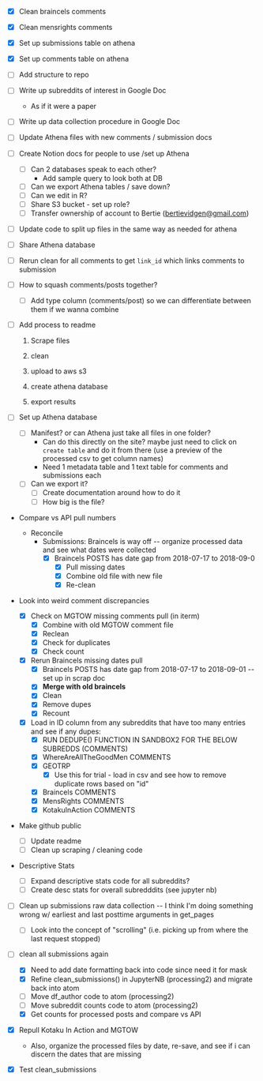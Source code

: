 * [x] Clean braincels comments

* [x] Clean mensrights comments

* [x] Set up submissions table on athena

* [x] Set up comments table on athena

* [ ] Add structure to repo

* [ ] Write up subreddits of interest in Google Doc

  * As if it were a paper

* [ ] Write up data collection procedure in Google Doc

* [ ] Update Athena files with new comments / submission docs

* [ ] Create Notion docs for people to use /set up Athena

  * [ ] Can 2 databases speak to each other?
    * Add sample query to look both at DB
  * [ ] Can we export Athena tables / save down?
  * [ ] Can we edit in R?
  * [ ] Share S3 bucket - set up role?
  * [ ] Transfer ownership of account to Bertie (bertievidgen@gmail.com)

* [ ] Update code to split up files in the same way as needed for athena

* [ ] Share Athena database

* [ ] Rerun clean for all comments to get `link_id` which links comments to submission

* [ ] How to squash comments/posts together?

  * [ ] Add type column (comments/post) so we can differentiate between them if we wanna combine

* [ ] Add process to readme

  1) Scrape files

  2) clean

  3) upload to aws s3

  4) create athena database

  5) export results

* [ ] Set up Athena database

  * [ ] Manifest? or can Athena just take all files in one folder?
    * Can do this directly on the site? maybe just need to click on `create table` and do it from there (use a preview of the processed csv to get column names)
    * Need 1 metadata table and 1 text table for comments and submissions each
  * [ ] Can we export it?
    * [ ] Create documentation around how to do it
    * [ ] How big is the file?

* Compare vs API pull numbers
  
  * Reconcile
    * Submissions: Braincels is way off -- organize processed data and see what dates were collected
      * [x] Braincels POSTS has date gap from 2018-07-17 to 2018-09-0
        * [x] Pull missing dates
        * [x] Combine old file with new file
        * [x] Re-clean
  
* Look into weird comment discrepancies
  - [x] Check on MGTOW missing comments pull (in iterm)
    * [x] Combine with old MGTOW comment file
    * [x] Reclean
    * [x] Check for duplicates
    * [x] Check count
  - [x] Rerun Braincels missing dates pull
    * [x]  Braincels POSTS has date gap from 2018-07-17 to 2018-09-01  -- set up in scrap doc
    * [x] **Merge with old braincels**
    * [x] Clean
    * [x] Remove dupes
    * [x] Recount
  - [x] Load in ID column from any subreddits that have too many entries and see if any dupes: 
    - [x] RUN DEDUPE() FUNCTION IN SANDBOX2 FOR THE BELOW SUBREDDS (COMMENTS)
    - [x] WhereAreAllTheGoodMen COMMENTS
    - [x] GEOTRP
      - [x] Use this for trial - load in csv and see how to remove duplicate rows based on "id"
    - [x] Braincels COMMENTS
    - [x] MensRights COMMENTS
    - [x] KotakuInAction COMMENTS

* Make github public

  - [ ] Update readme
  - [ ] Clean up scraping / cleaning code

* Descriptive Stats

  - [ ] Expand descriptive stats code for all subreddits?
  - [ ] Create desc stats for overall subredddits (see jupyter nb)

- [ ] Clean up submissions raw data collection -- I think I'm doing something wrong w/ earliest and last posttime arguments in get_pages
  - [ ] Look into the concept of "scrolling" (i.e. picking up from where the last request stopped)

- [ ] clean all submissions again
  - [x] Need to add date formatting back into code since need it for mask
  - [x] Refine clean_submissions() in JupyterNB (processing2) and migrate back into atom
  - [ ] Move df_author code to atom (processing2)
  - [ ] Move subreddit counts code to atom (processing2)
  - [x] Get counts for processed posts and compare vs API
- [x] Repull Kotaku In Action and MGTOW
  * Also, organize the processed files by date, re-save, and see if i can discern the dates that are missing

- [x] Test clean_submissions